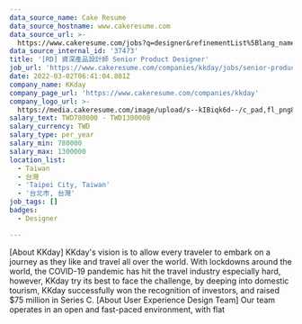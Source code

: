 ```yaml
---
data_source_name: Cake Resume
data_source_hostname: www.cakeresume.com
data_source_url: >-
  https://www.cakeresume.com/jobs?q=designer&refinementList%5Blang_name%5D%5B0%5D=English&refinementList%5Bsalary_type%5D=per_year
data_source_internal_id: '37473'
title: '[RD] 資深產品設計師 Senior Product Designer'
job_url: 'https://www.cakeresume.com/companies/kkday/jobs/senior-product-designer-54551a'
date: 2022-03-02T06:41:04.801Z
company_name: KKday
company_page_url: 'https://www.cakeresume.com/companies/kkday'
company_logo_url: >-
  https://media.cakeresume.com/image/upload/s--kIBiqk6d--/c_pad,fl_png8,h_200,w_200/v1619151728/rmlcovyo29rcz7szef1i.png
salary_text: TWD780000 - TWD1300000
salary_currency: TWD
salary_type: per_year
salary_min: 780000
salary_max: 1300000
location_list:
  - Taiwan
  - 台灣
  - 'Taipei City, Taiwan'
  - '台北市, 台灣'
job_tags: []
badges:
  - Designer

---
```


[About KKday] KKday's vision is to allow every traveler to embark on a journey as they like and travel all over the world. With lockdowns around the world, the COVID-19 pandemic has hit the travel industry especially hard, however, KKday try its best to face the challenge, by deeping into domestic tourism, KKday successfully won the recognition of investors, and raised $75 million in Series C. [About User Experience Design Team] Our team operates in an open and fast-paced environment, with flat 